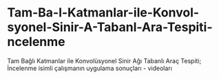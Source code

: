 # Tam-Ba-l-Katmanlar-ile-Konvol-syonel-Sinir-A-Tabanl-Ara-Tespiti-ncelenme
Tam Bağlı Katmanlar ile Konvolüsyonel Sinir Ağı Tabanlı  Araç Tespiti; İncelenme isimli çalışmanın uygulama sonuçları - videoları
